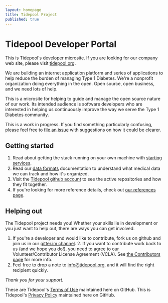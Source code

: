 ```yaml
---
layout: homepage
title: Tidepool Project
published: true
---
```


# Tidepool Developer Portal

This is Tidepool's developer microsite. If you are looking for our company web site, please visit [tidepool.org](https://tidepool.org).

We are building an internet application platform and series of applications to help reduce the burden of managing Type 1 Diabetes. We're a nonprofit organization doing everything in the open. Open source, open business, and we need lots of help.

This is a microsite for helping to guide and manage the open source nature of our work. Its intended audience is software developers who are interested in helping us continuously improve the way we serve the Type 1 Diabetes community.

This is a work in progress. If you find something particularly confusing, please feel free to [file an issue](https://github.com/tidepool-org/tidepool-org.github.io/issues) with suggestions on how it could be clearer.

## Getting started

1. Read about getting the stack running on your own machine with [starting services](starting-up-services).
1. Read our [data formats](data-model/v1) documentation to understand what medical data we can track and how it's organized.
1. Visit the [Tidepool github account](https://github.com/tidepool-org) to see the active repositories and how they fit together.
1. If you're looking for more reference details, check out [our references page](references).

## Helping out

The Tidepool project needs you! Whether your skills lie in development or you just want to help out, there are ways you can get involved.

1. If you're a developer and would like to contribute, fork us on github and join us in our [gitter.im channel](https://gitter.im/tidepool-org/public).
    2. If you want to contribute work back to us (and we hope you do!), you need to agree to our Volunteer/Contributor License Agreement (VCLA). See [the Contributors page](contributors) for more info.
1. Feel free to drop a note to [info@tidepool.org](mailto:info@tidepool.org), and it will find the right recipient quickly.

*Thank you for your support.*

These are Tidepool's [Terms of Use](terms-of-use) maintained here on GitHub.
This is Tidepool's [Privacy Policy](privacy-policy) maintained here on GitHub.
